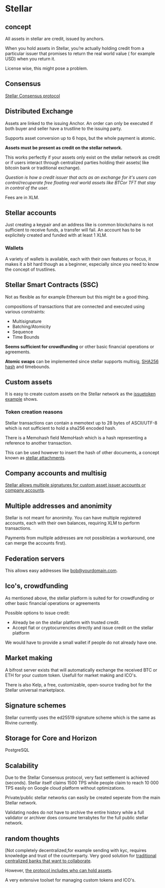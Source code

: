# Stellar

## concept

All assets in stellar are credit, issued by anchors.

When you hold assets in Stellar, you’re actually holding credit from a particular issuer that promises to return the real world value ( for example USD) when you return it.

License wise, this might pose a problem.

## Consensus

[Stellar Consensus protocol](https://medium.com/stellar-development-foundation/on-worldwide-consensus-359e9eb3e949)

## Distributed Exchange

Assets are linked to the issuing Anchor. An order can only be executed if both buyer and seller have a trustline to the issuing party.

Supports asset conversion up to 6 hops, but the whole payment is atomic.

**Assets must be present as credit on the stellar network.**

This works perfectly if your assets only exist on the stellar network as credit or if users interact through centralized parties holding their assets( like bitcoin bank or traditional exchange).

_Question is how a credit issuer that acts as an exchange for it's users can control/recuperate free floating real world assets like BTCor TFT that stay in control of the user._

Fees are in XLM.

## Stellar accounts

Just creating a keypair and an address like is common blockchains is not sufficient to receive funds, a transfer will fail. An account has to be explicitely created and funded with at least 1 XLM.

### Wallets

A variety of wallets is available, each with their own features or focus, it makes it a bit hard though as a beginner, especially since you need to know the concept of trustlines.

## Stellar Smart Contracts (SSC)

Not as flexible as for example Ethereum but this might be a good thing.

compositions of transactions that are connected and executed using various constraints:

- Multisignature
- Batching/Atomicity
- Sequence
- Time Bounds

**Seems sufficient for crowdfunding** or other basic financial operations or agreements.

**Atomic swaps** can be implemented since stellar supports multisig, [SHA256 hash](https://www.stellar.org/developers/guides/concepts/multi-sig.html#hashx) and timebounds.

## Custom assets

It is easy to create custom assets on the Stellar network as the [issuetoken example](./issuetoken/readme.md) shows.

### Token creation reasons

Stellar transactions can contain a memotext up to 28 bytes of ASCII/UTF-8 which is not sufficient to hold a sha256 encoded hash.

There is a Memohash field MemoHash which is a hash representing a reference to another transaction.

This can be used however to insert the hash of other documents, a concept known as [stellar attachments](https://www.stellar.org/developers/guides/attachment.html).

## Company accounts and multisig

[Stellar allows multiple signatures for custom asset issuer accounts or company accounts](https://www.stellar.org/developers/guides/concepts/multi-sig.html).

## Multiple addresses and anonimity

Stellar is not meant for anonimity.
You can have multiple registered accounts, each with their own balances, requiring XLM to perform transactions.

Payments from multiple addresses are not possible(as a workaround, one can merge the accounts first).

## Federation servers

This allows easy addresses like  bob@yourdomain.com.

## Ico's, crowdfunding

As mentioned above, the stellar platform is suited for for crowdfunding or other basic financial operations or agreements

Possible options to issue credit:

- Already be on the stellar platform with trusted credit.
- Accept fiat or cryptocurrencies directly and issue credit on the stellar platform

We would have to provide a small wallet if people do not already have one.

## Market making

A bifrost server exists that will automatically exchange the received BTC or ETH for your custom token. Usefull for market making and ICO's.

There is also Kelp, a free, customizable, open-source trading bot for the Stellar universal marketplace.

## Signature schemes

Stellar currently uses the ed25519 signature scheme which is the same as Rivine currently.

## Storage for Core and Horizon

PostgreSQL

## Scalability

Due to the Stellar Consensus protocol, very fast settlement is achieved (seconds). Stellar itself claims 1500 TPS
while people claim to reach 10 000 TPS easily on Google cloud platform without optimizations.

Private/public stellar networks can easily be created seperate from the  main Stellar network.

Validating nodes do not have to archive the entire history while a full validator or archiver does consume  terrabytes for the full public stellar network.

## random thoughts

[Not completely decentralized,for example sending with kyc, requires knowledge and trust of the counterparty.
Very good solution for [traditional centralized banks that want to collaborate](
https://www.stellar.org/wp-content/uploads/2016/08/Sending-Payment-Flow-Detailed.jpg).

However, [the protocol includes who can hold assets](https://www.stellar.org/developers/guides/concepts/assets.html#controlling-asset-holders).

A very extensive toolset for managing custom tokens and ICO's.
